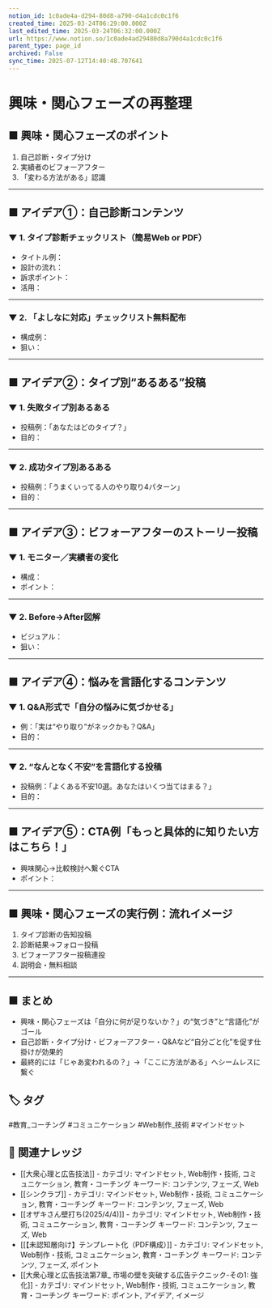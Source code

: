 ```yaml
---
notion_id: 1c0ade4a-d294-80d8-a790-d4a1cdc0c1f6
created_time: 2025-03-24T06:29:00.000Z
last_edited_time: 2025-03-24T06:32:00.000Z
url: https://www.notion.so/1c0ade4ad29480d8a790d4a1cdc0c1f6
parent_type: page_id
archived: False
sync_time: 2025-07-12T14:40:48.707641
---
```


# 興味・関心フェーズの再整理

## ■ 興味・関心フェーズのポイント
1. 自己診断・タイプ分け
1. 実績者のビフォーアフター
1. 「変わる方法がある」認識
---
## ■ アイデア①：自己診断コンテンツ
### ▼ 1. タイプ診断チェックリスト（簡易Web or PDF）
- タイトル例：
- 設計の流れ：
- 訴求ポイント：
- 活用：
---
### ▼ 2. 「よしなに対応」チェックリスト無料配布
- 構成例：
- 狙い：
---
## ■ アイデア②：タイプ別“あるある”投稿
### ▼ 1. 失敗タイプ別あるある
- 投稿例：「あなたはどのタイプ？」
- 目的：
---
### ▼ 2. 成功タイプ別あるある
- 投稿例：「うまくいってる人のやり取り4パターン」
- 目的：
---
## ■ アイデア③：ビフォーアフターのストーリー投稿
### ▼ 1. モニター／実績者の変化
- 構成：
- ポイント：
---
### ▼ 2. Before→After図解
- ビジュアル：
- 狙い：
---
## ■ アイデア④：悩みを言語化するコンテンツ
### ▼ 1. Q&A形式で「自分の悩みに気づかせる」
- 例：「実は“やり取り”がネックかも？Q&A」
- 目的：
---
### ▼ 2. “なんとなく不安”を言語化する投稿
- 投稿例：「よくある不安10選。あなたはいくつ当てはまる？」
- 目的：
---
## ■ アイデア⑤：CTA例「もっと具体的に知りたい方はこちら！」
- 興味関心→比較検討へ繋ぐCTA
- ポイント：
---
## ■ 興味・関心フェーズの実行例：流れイメージ
1. タイプ診断の告知投稿
1. 診断結果→フォロー投稿
1. ビフォーアフター投稿連投
1. 説明会・無料相談
---
## ■ まとめ
- 興味・関心フェーズは「自分に何が足りないか？」の“気づき”と“言語化”がゴール
- 自己診断・タイプ分け・ビフォーアフター・Q&Aなど“自分ごと化”を促す仕掛けが効果的
- 最終的には「じゃあ変われるの？」→「ここに方法がある」へシームレスに繋ぐ

## 🏷️ タグ
#教育_コーチング #コミュニケーション #Web制作_技術 #マインドセット

## 🔗 関連ナレッジ
- [[大衆心理と広告技法]] - カテゴリ: マインドセット, Web制作・技術, コミュニケーション, 教育・コーチング キーワード: コンテンツ, フェーズ, Web
- [[シンクラブ]] - カテゴリ: マインドセット, Web制作・技術, コミュニケーション, 教育・コーチング キーワード: コンテンツ, フェーズ, Web
- [[オザキさん壁打ち(2025/4/4)]] - カテゴリ: マインドセット, Web制作・技術, コミュニケーション, 教育・コーチング キーワード: コンテンツ, フェーズ, Web
- [[【未認知層向け】テンプレート化（PDF構成）]] - カテゴリ: マインドセット, Web制作・技術, コミュニケーション, 教育・コーチング キーワード: コンテンツ, フェーズ, ポイント
- [[大衆心理と広告技法第7章_ 市場の壁を突破する広告テクニック-その1: 強化]] - カテゴリ: マインドセット, Web制作・技術, コミュニケーション, 教育・コーチング キーワード: ポイント, アイデア, イメージ
